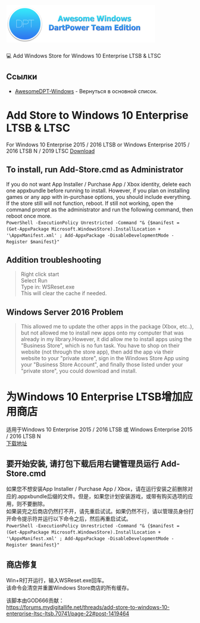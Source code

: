 # <img src="https://raw.githubusercontent.com/dpteam/AwesomeDPT-WindowsSoft/master/content/logo.png?raw=true" width="400">

💻 Add Windows Store for Windows 10 Enterprise LTSB & LTSC

## Ссылки

- [AwesomeDPT-Windows](https://dpteam.github.io/AwesomeDPT-Windows) - Вернуться в основной список.

# Add Store to Windows 10 Enterprise LTSB & LTSC 
For Windows 10 Enterprise 2015 / 2016 LTSB or Windows Enterprise 2015 / 2016 LTSB N / 2019 LTSC 
[Download](https://github.com/lixuy/LTSB-Add-MicrosoftStore/archive/2016.zip)  
## To install, run Add-Store.cmd as Administrator  
If you do not want App Installer / Purchase App / Xbox identity, delete each one appxbundle before running to install. However, if you plan on installing games or any app with in-purchase options, you should include everything.  
If the store still will not function, reboot. If still not working, open the command prompt as the administrator and run the following command, then reboot once more.  
```PowerShell -ExecutionPolicy Unrestricted -Command "& {$manifest = (Get-AppxPackage Microsoft.WindowsStore).InstallLocation + '\AppxManifest.xml' ; Add-AppxPackage -DisableDevelopmentMode -Register $manifest}"```    
## Addition troubleshooting    
>Right click start  
Select Run  
Type in: WSReset.exe  
This will clear the cache if needed.  
## Windows Server 2016 Problem  
>This allowed me to update the other apps in the package (Xbox, etc..), but not allowed me to install new apps onto my computer that was already in my library.However, it did allow me to install apps using the "Business Store", which is no fun task. You have to shop on their website (not through the store app), then add the app via their website to your "private store", sign in the Windows Store App using your "Business Store Account", and finally those listed under your "private store", you could download and install.
  
# 为Windows 10 Enterprise LTSB增加应用商店  
适用于Windows 10 Enterprise 2015 / 2016 LTSB 或 Windows Enterprise 2015 / 2016 LTSB N  
[下载地址](https://github.com/lixuy/LTSB-Add-MicrosoftStore/archive/2016.zip)  
## 要开始安装, 请打包下载后用右键管理员运行 Add-Store.cmd   
如果您不想安装App Installer / Purchase App / Xbox，请在运行安装之前删除对应的.appxbundle后缀的文件。但是，如果您计划安装游戏，或带有购买选项的应用，则不要删除。   
如果装完之后商店仍然打不开，请先重启试试。如果仍然不行，请以管理员身份打开命令提示符并运行以下命令之后，然后再重启试试。  
```PowerShell -ExecutionPolicy Unrestricted -Command "& {$manifest = (Get-AppxPackage Microsoft.WindowsStore).InstallLocation + '\AppxManifest.xml' ; Add-AppxPackage -DisableDevelopmentMode -Register $manifest}"```    
## 商店修复    
Win+R打开运行，输入WSReset.exe回车。    
该命令会清空并重置Windows Store商店的所有缓存。    
  
该脚本由GOD666贡献：    
https://forums.mydigitallife.net/threads/add-store-to-windows-10-enterprise-ltsc-ltsb.70741/page-22#post-1419464
